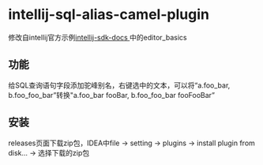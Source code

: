 # intellij-sql-alias-camel-plugin

修改自intellij官方示例[intellij-sdk-docs
](https://github.com/JetBrains/intellij-sdk-docs)中的editor_basics

## 功能
给SQL查询语句字段添加驼峰别名，右键选中的文本，可以将“a.foo_bar, b.foo_foo_bar”转换"a.foo_bar fooBar, b.foo_foo_bar fooFooBar”

## 安装
releases页面下载zip包，IDEA中file -> setting -> plugins -> install plugin from disk... -> 选择下载的zip包
